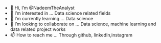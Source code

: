 - 👋 Hi, I’m @NadeemTheAnalyst
- 👀 I’m interested in ... Data science related fields
- 🌱 I’m currently learning ... Data science
- 💞️ I’m looking to collaborate on ... Data science, machine learning and data related project works
- 📫 How to reach me ... Through github, linkedIn,instagram

<!---
NadeemTheAnalyst/NadeemTheAnalyst is a ✨ special ✨ repository because its `README.md` (this file) appears on your GitHub profile.
You can click the Preview link to take a look at your changes.
--->
